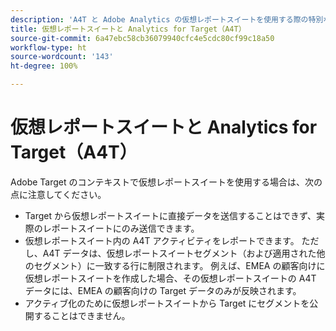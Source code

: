 ```yaml
---
description: 'A4T と Adobe Analytics の仮想レポートスイートを使用する際の特別な考慮事項 '
title: 仮想レポートスイートと Analytics for Target（A4T）
source-git-commit: 6a47ebc58cb36079940cfc4e5cdc80cf99c18a50
workflow-type: ht
source-wordcount: '143'
ht-degree: 100%

---
```



# 仮想レポートスイートと Analytics for Target（A4T）

Adobe Target のコンテキストで仮想レポートスイートを使用する場合は、次の点に注意してください。

* Target から仮想レポートスイートに直接データを送信することはできず、実際のレポートスイートにのみ送信できます。
* 仮想レポートスイート内の A4T アクティビティをレポートできます。 ただし、A4T データは、仮想レポートスイートセグメント（および適用された他のセグメント）に一致する行に制限されます。 例えば、EMEA の顧客向けに仮想レポートスイートを作成した場合、その仮想レポートスイートの A4T データには、EMEA の顧客向けの Target データのみが反映されます。
* アクティブ化のために仮想レポートスイートから Target にセグメントを公開することはできません。